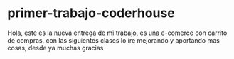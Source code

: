 # primer-trabajo-coderhouse
Hola, este es la nueva entrega de mi trabajo, 
es una e-comerce con carrito de compras, con las siguientes clases lo ire mejorando y aportando mas cosas, desde ya muchas gracias
